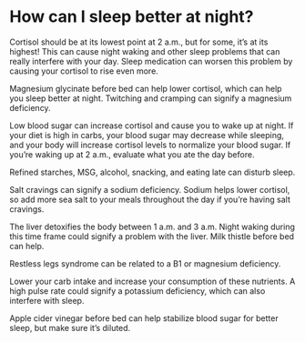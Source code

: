 # How can I sleep better at night?

Cortisol should be at its lowest point at 2 a.m., but for some, it’s at its highest! This can cause night waking and other sleep problems that can really interfere with your day. Sleep medication can worsen this problem by causing your cortisol to rise even more.

Magnesium glycinate before bed can help lower cortisol, which can help you sleep better at night. Twitching and cramping can signify a magnesium deficiency.

Low blood sugar can increase cortisol and cause you to wake up at night. If your diet is high in carbs, your blood sugar may decrease while sleeping, and your body will increase cortisol levels to normalize your blood sugar. If you’re waking up at 2 a.m., evaluate what you ate the day before.

Refined starches, MSG, alcohol, snacking, and eating late can disturb sleep.

Salt cravings can signify a sodium deficiency. Sodium helps lower cortisol, so add more sea salt to your meals throughout the day if you’re having salt cravings.

The liver detoxifies the body between 1 a.m. and 3 a.m. Night waking during this time frame could signify a problem with the liver. Milk thistle before bed can help.

Restless legs syndrome can be related to a B1 or magnesium deficiency.

Lower your carb intake and increase your consumption of these nutrients. A high pulse rate could signify a potassium deficiency, which can also interfere with sleep.

Apple cider vinegar before bed can help stabilize blood sugar for better sleep, but make sure it’s diluted.